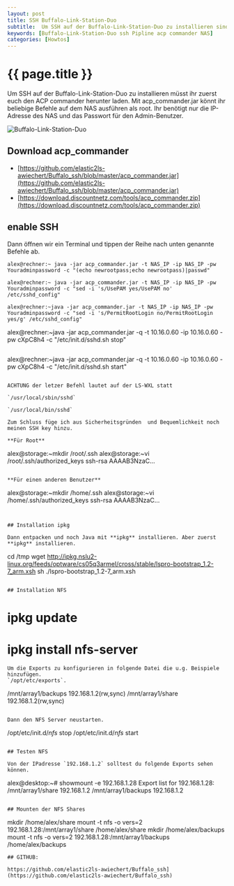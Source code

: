 ```yaml
---
layout: post
title: SSH Buffalo-Link-Station-Duo
subtitle:  Um SSH auf der Buffalo-Link-Station-Duo zu installieren sind folgende Schritte notwendig. Zuerst müsst ihr euch den ACP commander herunter laden.
keywords: [Buffalo-Link-Station-Duo ssh Pipline acp commander NAS]
categories: [Howtos]
---
```

# {{ page.title }}

Um SSH auf der Buffalo-Link-Station-Duo zu installieren müsst ihr zuerst euch den ACP commander herunter laden. Mit acp_commander.jar könnt ihr beliebige Befehle auf dem NAS ausführen als root. Ihr benötigt nur die IP-Adresse des NAS und das Passwort für den Admin-Benutzer.

![Buffalo-Link-Station-Duo](../../img/linkstationduo.jpg)

## Download acp_commander

* [https://github.com/elastic2ls-awiechert/Buffalo_ssh/blob/master/acp_commander.jar](https://github.com/elastic2ls-awiechert/Buffalo_ssh/blob/master/acp_commander.jar)
* [https://download.discountnetz.com/tools/acp_commander.zip](https://download.discountnetz.com/tools/acp_commander.zip)


## enable SSH
Dann öffnen wir ein Terminal und tippen der Reihe nach unten genannte Befehle ab.

```
alex@rechner:~ java -jar acp_commander.jar -t NAS_IP -ip NAS_IP -pw Youradminpassword -c "(echo newrootpass;echo newrootpass)|passwd"
```

```
alex@rechner:~ java -jar acp_commander.jar -t NAS_IP -ip NAS_IP -pw Youradminpassword -c "sed -i 's/UsePAM yes/UsePAM no' /etc/sshd_config"
```

```
alex@rechner:~java -jar acp_commander.jar -t NAS_IP -ip NAS_IP -pw Youradminpassword -c "sed -i 's/PermitRootLogin no/PermitRootLogin yes/g' /etc/sshd_config"

```
alex@rechner:~java -jar acp_commander.jar -q -t 10.16.0.60 -ip 10.16.0.60 -pw cXpC8h4 -c "/etc/init.d/sshd.sh stop"
```

```
alex@rechner:~java -jar acp_commander.jar -q -t 10.16.0.60 -ip 10.16.0.60 -pw cXpC8h4 -c "/etc/init.d/sshd.sh start"
```

ACHTUNG der letzer Befehl lautet auf der LS-WXL statt

`/usr/local/sbin/sshd`

`/usr/local/bin/sshd`

Zum Schluss füge ich aus Sicherheitsgründen  und Bequemlichkeit noch meinen SSH key hinzu.

**Für Root**
```
alex@storage:~mkdir /root/.ssh
alex@storage:~vi /root/.ssh/authorized_keys
ssh-rsa AAAAB3NzaC...
```

**Für einen anderen Benutzer**

```
alex@storage:~mkdir /home/.ssh
alex@storage:~vi /home/.ssh/authorized_keys
ssh-rsa AAAAB3NzaC...
```


## Installation ipkg

Dann entpacken und noch Java mit **ipkg** installieren. Aber zuerst **ipkg** installieren.

```
cd /tmp
wget http://ipkg.nslu2-linux.org/feeds/optware/cs05q3armel/cross/stable/lspro-bootstrap_1.2-7_arm.xsh
sh ./lspro-bootstrap_1.2-7_arm.xsh
```

## Installation NFS

```
# ipkg update
# ipkg install nfs-server
```
Um die Exports zu konfigurieren in folgende Datei die u.g. Beispiele hinzufügen.
`/opt/etc/exports`.  

```
/mnt/array1/backups 192.168.1.2(rw,sync)
/mnt/array1/share   192.168.1.2(rw,sync)
```

Dann den NFS Server neustarten.

```
/opt/etc/init.d/*nfs* stop
/opt/etc/init.d/*nfs* start
```

## Testen NFS

Von der IPadresse `192.168.1.2` solltest du folgende Exports sehen können.

```
alex@desktop:~# showmount -e 192.168.1.28
Export list for 192.168.1.28:
/mnt/array1/share   192.168.1.2
/mnt/array1/backups 192.168.1.2
```

## Mounten der NFS Shares

```
mkdir /home/alex/share
mount  -t nfs -o vers=2 192.168.1.28:/mnt/array1/share /home/alex/share
mkdir /home/alex/backups
mount  -t nfs -o vers=2 192.168.1.28:/mnt/array1/backups /home/alex/backups
```
## GITHUB:

https://github.com/elastic2ls-awiechert/Buffalo_ssh](https://github.com/elastic2ls-awiechert/Buffalo_ssh)
